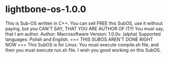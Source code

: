 # lightbone-os-1.0.0
This is Sub-OS written in C++.
You can sell FREE this SubOS, use it without paying, but you CAN'T SAY, THAT YOU ARE AUTHOR OF IT!!!
You must say, that I am author.
Author: Macrosoftware
Version: 1.0.0v. (alpha)
Supported languages: Polish and Engilsh.
 === THIS SUBOS AREN'T DONE RIGHT NOW ===
This SubOS is for Linux. You must execute compile.sh file, and then you must execute run.sh file.
I wish you good working on this SubOS.
